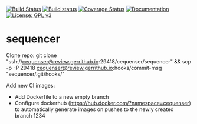 [![Build Status](https://travis-ci.org/cequenser/sequencer.svg?branch=master)](https://travis-ci.org/cequenser/sequencer)
[![Build status](https://ci.appveyor.com/api/projects/status/pd5v7f02b2xc94n9/branch/master?svg=true)](https://ci.appveyor.com/project/cequenser/sequencer/branch/master)
[![Coverage Status](https://coveralls.io/repos/github/cequenser/sequencer/badge.svg?branch=HEAD)](https://coveralls.io/github/cequenser/sequencer?branch=HEAD)
[![Documentation](https://codedocs.xyz/cequenser/sequencer.svg)](https://codedocs.xyz/cequenser/sequencer/)
[![License: GPL v3](https://img.shields.io/badge/License-GPLv3-blue.svg)](LICENSE)

# sequencer

Clone repo: git clone "ssh://cequenser@review.gerrithub.io:29418/cequenser/sequencer" && scp -p -P 29418 cequenser@review.gerrithub.io:hooks/commit-msg "sequencer/.git/hooks/"

Add new CI images:
 * Add Dockerfile to a new empty branch
 * Configure dockerhub (https://hub.docker.com/?namespace=cequenser) to automatically generate images on pushes to the newly created branch
1234
